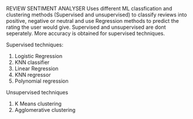 REVIEW SENTIMENT ANALYSER
Uses different ML classfication and clustering methods (Supervised and unsupervised) to classify reviews into positive, negative or neutral and use Regression methods to predict the rating the user would give.
Supervised and unsupervised are dont seperately. More accuracy is obtained for supervised techniques.

Supervised techniques:
1. Logistic Regression
2. KNN classifier
3. Linear Regression
4. KNN regressor
5. Polynomial regression

Unsupervised techniques
1. K Means clustering
2. Agglomerative clustering
